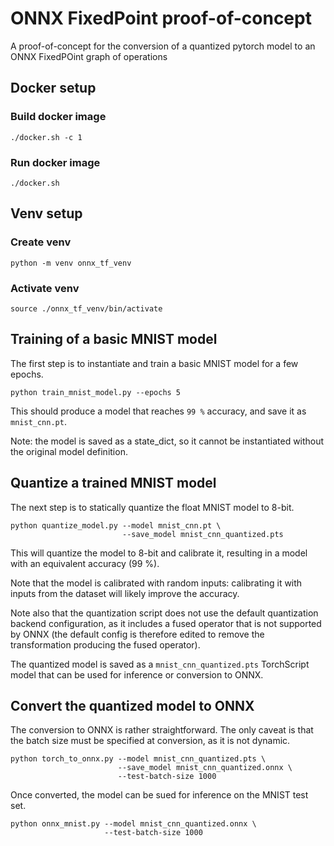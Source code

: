 # ONNX FixedPoint proof-of-concept
A proof-of-concept for the conversion of a quantized pytorch model to an ONNX FixedPOint graph of operations

## Docker setup

### Build docker image

```
./docker.sh -c 1
```

### Run docker image

```
./docker.sh
```

## Venv setup

### Create venv

```
python -m venv onnx_tf_venv
```

### Activate venv

```
source ./onnx_tf_venv/bin/activate
```

## Training of a basic MNIST model

The first step is to instantiate and train a basic MNIST model for a few epochs.

```
python train_mnist_model.py --epochs 5
```

This should produce a model that reaches `99 %` accuracy, and save it as `mnist_cnn.pt`.

Note: the model is saved as a state_dict, so it cannot be instantiated without
the original model definition.

## Quantize a trained MNIST model

The next step is to statically quantize the float MNIST model to 8-bit.

```
python quantize_model.py --model mnist_cnn.pt \
                         --save_model mnist_cnn_quantized.pts
```

This will quantize the model to 8-bit and calibrate it, resulting in a model
with an equivalent accuracy (99 %).

Note that the model is calibrated with random inputs: calibrating it with inputs
from the dataset will likely improve the accuracy.

Note also that the quantization script does not use the default quantization
backend configuration, as it includes a fused operator that is not supported
by ONNX (the default config is therefore edited to remove the transformation
producing the fused operator).

The quantized model is saved as a `mnist_cnn_quantized.pts` TorchScript model
that can be used for inference or conversion to ONNX.

## Convert the quantized model to ONNX

The conversion to ONNX is rather straightforward. The only caveat is that the
batch size must be specified at conversion, as it is not dynamic.

```
python torch_to_onnx.py --model mnist_cnn_quantized.pts \
                        --save_model mnist_cnn_quantized.onnx \
                        --test-batch-size 1000
```

Once converted, the model can be sued for inference on the MNIST test set.

```
python onnx_mnist.py --model mnist_cnn_quantized.onnx \
                     --test-batch-size 1000
```
